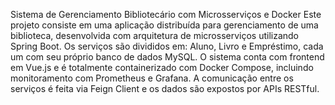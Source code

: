 Sistema de Gerenciamento Bibliotecário com Microsserviços e Docker
Este projeto consiste em uma aplicação distribuída para gerenciamento de uma biblioteca, desenvolvida com arquitetura de microsserviços utilizando Spring Boot. Os serviços são divididos em: Aluno, Livro e Empréstimo, cada um com seu próprio banco de dados MySQL. O sistema conta com frontend em Vue.js e é totalmente containerizado com Docker Compose, incluindo monitoramento com Prometheus e Grafana. A comunicação entre os serviços é feita via Feign Client e os dados são expostos por APIs RESTful.
